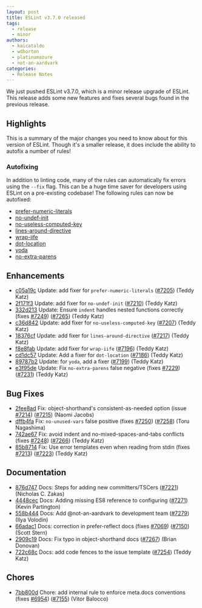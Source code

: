 ```yaml
---
layout: post
title: ESLint v3.7.0 released
tags:
  - release
  - minor
authors:
  - kaicataldo
  - wdhorton
  - platinumazure
  - not-an-aardvark
categories:
  - Release Notes
---
```


We just pushed ESLint v3.7.0, which is a minor release upgrade of ESLint. This release adds some new features and fixes several bugs found in the previous release.

## Highlights

This is a summary of the major changes you need to know about for this version of ESLint. Though it's a smaller release, it does include the ability to autofix a number of rules!

### Autofixing

In addition to linting code, many of the rules can automatically fix errors using the `--fix` flag. This can be a huge time saver for developers using ESLint on a pre-existing codebase! The following rules can now be autofixed:

* [prefer-numeric-literals](https://eslint.org/docs/rules/prefer-numeric-literals)
* [no-undef-init](https://eslint.org/docs/rules/no-undef-init)
* [no-useless-computed-key](https://eslint.org/docs/rules/no-useless-computed-key)
* [lines-around-directive](https://eslint.org/docs/rules/lines-around-directive)
* [wrap-iife](https://eslint.org/docs/rules/wrap-iife)
* [dot-location](https://eslint.org/docs/rules/dot-location)
* [yoda](https://eslint.org/docs/rules/yoda)
* [no-extra-parens](https://eslint.org/docs/rules/no-extra-parens)



## Enhancements


* [c05a19c](https://github.com/eslint/eslint/commit/c05a19c) Update: add fixer for `prefer-numeric-literals` ([#7205](https://github.com/eslint/eslint/issues/7205)) (Teddy Katz)
* [2f171f3](https://github.com/eslint/eslint/commit/2f171f3) Update: add fixer for `no-undef-init` ([#7210](https://github.com/eslint/eslint/issues/7210)) (Teddy Katz)
* [332d213](https://github.com/eslint/eslint/commit/332d213) Update: Ensure `indent` handles nested functions correctly (fixes [#7249](https://github.com/eslint/eslint/issues/7249)) ([#7265](https://github.com/eslint/eslint/issues/7265)) (Teddy Katz)
* [c36d842](https://github.com/eslint/eslint/commit/c36d842) Update: add fixer for `no-useless-computed-key` ([#7207](https://github.com/eslint/eslint/issues/7207)) (Teddy Katz)
* [18376cf](https://github.com/eslint/eslint/commit/18376cf) Update: add fixer for `lines-around-directive` ([#7217](https://github.com/eslint/eslint/issues/7217)) (Teddy Katz)
* [f8e8fab](https://github.com/eslint/eslint/commit/f8e8fab) Update: add fixer for `wrap-iife` ([#7196](https://github.com/eslint/eslint/issues/7196)) (Teddy Katz)
* [cd1dc57](https://github.com/eslint/eslint/commit/cd1dc57) Update: Add a fixer for `dot-location` ([#7186](https://github.com/eslint/eslint/issues/7186)) (Teddy Katz)
* [89787b2](https://github.com/eslint/eslint/commit/89787b2) Update: for `yoda`, add a fixer ([#7199](https://github.com/eslint/eslint/issues/7199)) (Teddy Katz)
* [e3f95de](https://github.com/eslint/eslint/commit/e3f95de) Update: Fix `no-extra-parens` false negative (fixes [#7229](https://github.com/eslint/eslint/issues/7229)) ([#7231](https://github.com/eslint/eslint/issues/7231)) (Teddy Katz)




## Bug Fixes


* [2fee8ad](https://github.com/eslint/eslint/commit/2fee8ad) Fix: object-shorthand's consistent-as-needed option (issue [#7214](https://github.com/eslint/eslint/issues/7214)) ([#7215](https://github.com/eslint/eslint/issues/7215)) (Naomi Jacobs)
* [dffb4fa](https://github.com/eslint/eslint/commit/dffb4fa) Fix: `no-unused-vars` false positive (fixes [#7250](https://github.com/eslint/eslint/issues/7250)) ([#7258](https://github.com/eslint/eslint/issues/7258)) (Toru Nagashima)
* [742ae67](https://github.com/eslint/eslint/commit/742ae67) Fix: avoid indent and no-mixed-spaces-and-tabs conflicts (fixes [#7248](https://github.com/eslint/eslint/issues/7248)) ([#7266](https://github.com/eslint/eslint/issues/7266)) (Teddy Katz)
* [85b8714](https://github.com/eslint/eslint/commit/85b8714) Fix: Use error templates even when reading from stdin (fixes [#7213](https://github.com/eslint/eslint/issues/7213)) ([#7223](https://github.com/eslint/eslint/issues/7223)) (Teddy Katz)




## Documentation


* [876d747](https://github.com/eslint/eslint/commit/876d747) Docs: Steps for adding new committers/TSCers ([#7221](https://github.com/eslint/eslint/issues/7221)) (Nicholas C. Zakas)
* [4448cec](https://github.com/eslint/eslint/commit/4448cec) Docs: Adding missing ES8 reference to configuring ([#7271](https://github.com/eslint/eslint/issues/7271)) (Kevin Partington)
* [558b444](https://github.com/eslint/eslint/commit/558b444) Docs: Add @not-an-aardvark to development team ([#7279](https://github.com/eslint/eslint/issues/7279)) (Ilya Volodin)
* [66adac1](https://github.com/eslint/eslint/commit/66adac1) Docs: correction in prefer-reflect docs (fixes [#7069](https://github.com/eslint/eslint/issues/7069)) ([#7150](https://github.com/eslint/eslint/issues/7150)) (Scott Stern)
* [2909c19](https://github.com/eslint/eslint/commit/2909c19) Docs: Fix typo in object-shorthand docs ([#7267](https://github.com/eslint/eslint/issues/7267)) (Brian Donovan)
* [722c68c](https://github.com/eslint/eslint/commit/722c68c) Docs: add code fences to the issue template ([#7254](https://github.com/eslint/eslint/issues/7254)) (Teddy Katz)








## Chores


* [7bb800d](https://github.com/eslint/eslint/commit/7bb800d) Chore: add internal rule to enforce meta.docs conventions (fixes [#6954](https://github.com/eslint/eslint/issues/6954)) ([#7155](https://github.com/eslint/eslint/issues/7155)) (Vitor Balocco)
